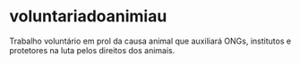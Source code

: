 # voluntariadoanimiau
Trabalho voluntário em prol da causa animal que auxiliará ONGs, institutos e protetores na luta pelos direitos dos animais.
